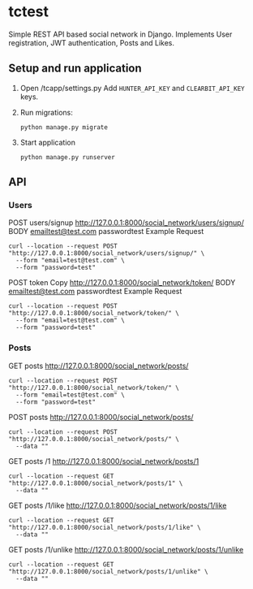 # tctest
Simple REST API based social network in Django.
Implements User registration, JWT authentication, Posts and Likes.

## Setup and run application
1. Open /tcapp/settings.py Add `HUNTER_API_KEY` and `CLEARBIT_API_KEY` keys.

2. Run migrations:
   ```
   python manage.py migrate
   ```

3. Start application
   ```
   python manage.py runserver
   ```

## API

### Users

POST users/signup
http://127.0.0.1:8000/social_network/users/signup/
BODY
emailtest@test.com
passwordtest
Example Request
```
curl --location --request POST "http://127.0.0.1:8000/social_network/users/signup/" \
  --form "email=test@test.com" \
  --form "password=test"
```

POST token Copy
http://127.0.0.1:8000/social_network/token/
BODY
emailtest@test.com
passwordtest
Example Request
```
curl --location --request POST "http://127.0.0.1:8000/social_network/token/" \
  --form "email=test@test.com" \
  --form "password=test"
```

### Posts

GET posts 
http://127.0.0.1:8000/social_network/posts/
```
curl --location --request POST "http://127.0.0.1:8000/social_network/token/" \
  --form "email=test@test.com" \
  --form "password=test"
```

POST posts 
http://127.0.0.1:8000/social_network/posts/
```
curl --location --request POST "http://127.0.0.1:8000/social_network/posts/" \
  --data ""
```

GET posts /1 
http://127.0.0.1:8000/social_network/posts/1
```
curl --location --request GET "http://127.0.0.1:8000/social_network/posts/1" \
  --data ""
```

GET posts /1/like 
http://127.0.0.1:8000/social_network/posts/1/like
```
curl --location --request GET "http://127.0.0.1:8000/social_network/posts/1/like" \
  --data ""
```

GET posts /1/unlike 
http://127.0.0.1:8000/social_network/posts/1/unlike
```
curl --location --request GET "http://127.0.0.1:8000/social_network/posts/1/unlike" \
  --data ""
```



